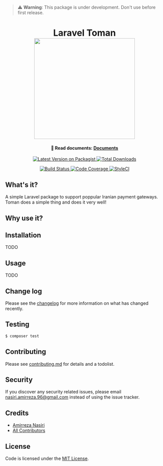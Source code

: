 > ⚠️ **Warning**: This package is under development. Don't use before first release.

<h1 align="center">
  Laravel Toman
  <br>
  <a target="_blank" href="https://evryn.github.io/laravel-toman/">
    <img src="https://raw.githubusercontent.com/evryn/laravel-toman/master/assets/logo.jpg" width="320">
  </a>
</h1>

<h4 align="center">
  📃 Read documents:
  <a href="https://evryn.github.io/laravel-toman/">
     Documents
  </a>
</h4>

<p align="center">
    <a target="_blank" href="https://packagist.org/packages/evryn/laravel-toman">
        <img alt="Latest Version on Packagist" src="https://img.shields.io/packagist/v/evryn/laravel-toman.svg?style=flat-square">
    </a>
    <a target="_blank" href="https://packagist.org/packages/evryn/laravel-toman">
        <img alt="Total Downloads" src="https://img.shields.io/packagist/dt/evryn/laravel-toman.svg?style=flat-square">
    </a>
</p>
<p align="center">
    <a target="_blank" href="https://travis-ci.org/evryn/laravel-toman">
        <img alt="Build Status" src="https://img.shields.io/travis/evryn/laravel-toman/master.svg?style=flat-square">
    </a>
    <a target="_blank" href="https://codecov.io/gh/evryn/laravel-toman">
        <img alt="Code Coverage" src='https://img.shields.io/codecov/c/github/evryn/laravel-toman?label=coverage&style=flat-square'>
    </a>
    <a target="_blank" href="https://styleci.io/repos/214276918">
        <img alt="StyleCI" src="https://styleci.io/repos/214276918/shield">
    </a>
</p>

## What's it?

A simple Laravel package to support poppular Iranian payment gateways. Toman does a simple thing and does it very well!

## Why use it?

## Installation

TODO

## Usage

TODO

## Change log

Please see the [changelog](changelog.md) for more information on what has changed recently.

## Testing

``` bash
$ composer test
```

## Contributing

Please see [contributing.md](docs/contributing.md) for details and a todolist.

## Security

If you discover any security related issues, please email nasiri.amirreza.96@gmail.com instead of using the issue tracker.

## Credits

- [Amirreza Nasiri][link-author]
- [All Contributors][link-contributors]

## License

Code is licensed under the [MIT License](LICENSE).

[link-author]: https://github.com/amirrezanasiri
[link-contributors]: ../../contributors
